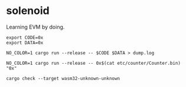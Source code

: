 solenoid
========

Learning EVM by doing.

```
export CODE=0x
export DATA=0x

NO_COLOR=1 cargo run --release -- $CODE $DATA > dump.log
```

```
NO_COLOR=1 cargo run --release -- 0x$(cat etc/counter/Counter.bin) "0x"
```

```
cargo check --target wasm32-unknown-unknown
```
